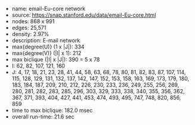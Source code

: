 * name:	email-Eu-core network
* source:	https://snap.stanford.edu/data/email-Eu-core.html
* nodes: 868 x 991
* edges: 25,571
* density: 2.97%
* description: E-mail network
* max{degree(U)} (1 x |J|): 334
* max{degree(V)} (|I| x 1): 212
* max biclique (|I| x |J|): 390 = 5 x 78
* I: 62, 82, 107, 121, 160
* J: 4, 17, 18, 21, 23, 28, 41, 44, 58, 63, 68, 78, 80, 81, 82, 83, 87, 107, 114, 115, 128, 129, 131, 132, 137, 142, 147, 152, 153, 158, 163, 169, 173, 179, 180, 183, 184, 187, 209, 210, 212, 226, 230, 233, 236, 249, 255, 256, 269, 280, 281, 282, 283, 285, 296, 303, 329, 333, 338, 340, 355, 356, 362, 367, 371, 393, 404, 427, 441, 453, 474, 493, 495, 747, 748, 820, 856, 859
* time to max biclique: 182.0 msec
* overall run-time: 21.6 sec
